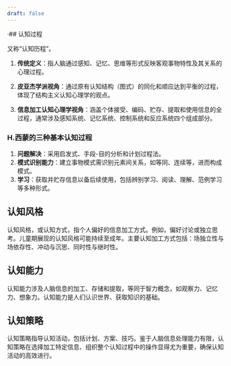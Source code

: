 ```yaml
---
draft: false
---
```

·## 认知过程  
  
又称“认知历程”。  
  
1. **传统定义**：指人脑通过感知、记忆、思维等形式反映客观事物特性及其关系的心理过程。  
  
2. **皮亚杰学派视角**：通过原有认知结构（图式）的同化和顺应达到平衡的过程，体现了结构主义认知心理学的观点。  
  
3. **信息加工认知心理学视角**：涵盖个体接受、编码、贮存、提取和使用信息的全过程，通常涉及感知系统、记忆系统、控制系统和反应系统四个组成部分。  
  
### H.西蒙的三种基本认知过程  
  
1. **问题解决**：采用启发式、手段-目的分析和计划过程法。  
2. **模式识别能力**：建立事物模式需识别元素间关系，如等同、连续等，进而构成模式。  
3. **学习**：获取并贮存信息以备后续使用，包括辨别学习、阅读、理解、范例学习等多种形式。
  
## 认知风格  
  
认知风格，或认知方式，指个人偏好的信息加工方式。例如，偏好讨论或独立思考。儿童期展现的认知风格可能持续至成年。主要认知加工方式包括：场独立性与场依存性、冲动与沉思、同时性与继时性。
  
## 认知能力  
  
认知能力涉及人脑信息的加工、存储和提取，等同于智力概念，如观察力、记忆力、想象力。认知能力是人们认识世界、获取知识的基础。
  
## 认知策略  
  
认知策略指导认知活动，包括计划、方案、技巧。鉴于人脑信息处理能力有限，认知策略在选择加工特定信息、组织整个认知过程中的操作显得尤为重要，确保认知活动的高效进行。